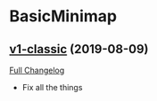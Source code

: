 # BasicMinimap

## [v1-classic](https://github.com/funkydude/BasicMinimap/tree/v1-classic) (2019-08-09)
[Full Changelog](https://github.com/funkydude/BasicMinimap/compare/v8.2.0...v1-classic)

- Fix all the things  
